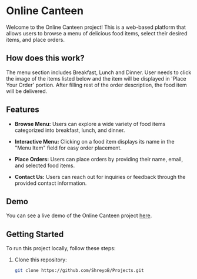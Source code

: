 # Online Canteen

Welcome to the Online Canteen project! This is a web-based platform that allows users to browse a menu of delicious food items, select their desired items, and place orders.

## How does this work?

The menu section includes Breakfast, Lunch and Dinner. User needs to click the image of the items listed below and the item will be displayed in 'Place Your Order' portion. After filling rest of the order description, the food item will be delivered.

## Features

- **Browse Menu:** Users can explore a wide variety of food items categorized into breakfast, lunch, and dinner.

- **Interactive Menu:** Clicking on a food item displays its name in the "Menu Item" field for easy order placement.

- **Place Orders:** Users can place orders by providing their name, email, and selected food items.

- **Contact Us:** Users can reach out for inquiries or feedback through the provided contact information.

## Demo

You can see a live demo of the Online Canteen project [here](https://shreyob.github.io/online_food/).

## Getting Started

To run this project locally, follow these steps:

1. Clone this repository:

   ```bash
   git clone https://github.com/ShreyoB/Projects.git